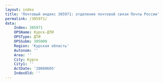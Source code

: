 ```yaml
---
layout: index
title: 'Почтовый индекс 305971: отделение почтовой связи Почты России'
permalink: /305971/
data:
    Index: 305971
    OPSName: Курск-ДТИ
    OPSType: ДТИ
    OPSSubm: 305000
    Region: 'Курская область'
    Autonom: ''
    Area: ''
    City: Курск
    City1: ''
    ActDate: '20080605'
    IndexOld: ''
---
```

